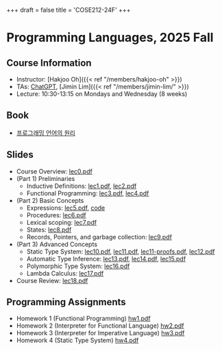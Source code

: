 +++
draft = false
title = 'COSE212-24F'
+++

# Programming Languages, 2025 Fall

## Course Information

- Instructor: [Hakjoo Oh]({{< ref "/members/hakjoo-oh" >}})
- TAs: [ChatGPT](https://chatgpt.com), [Jimin Lim]({{< ref "/members/jimin-lim/" >}})
- Lecture: 10:30-13:15 on Mondays and Wednesday (8 weeks)

## Book

- [프로그래밍 언어의 원리](./pl-book.pdf)

## Slides

- Course Overview: [lec0.pdf](./slides/lec0.pdf)
- (Part 1) Preliminaries
    - Inductive Definitions: [lec1.pdf](./slides/lec1.pdf), [lec2.pdf](./slides/lec2.pdf)
    - Functional Programming: [lec3.pdf](./slides/lec3.pdf), [lec4.pdf](./slides/lec4.pdf)
- (Part 2) Basic Concepts
    - Expressions: [lec5.pdf](./slides/lec5.pdf), [code](./slides/let.ml)
    - Procedures: [lec6.pdf](./slides/lec6.pdf)
    - Lexical scoping: [lec7.pdf](./slides/lec7.pdf)
    - States: [lec8.pdf](./slides/lec8.pdf)
    - Records, Pointers, and garbage collection: [lec9.pdf](./slides/lec9.pdf)
- (Part 3) Advanced Concepts
    - Static Type System: [lec10.pdf](./slides/lec10.pdf), [lec11.pdf](./slides/lec11.pdf), [lec11-proofs.pdf](./slides/lec11-proofs.pdf), [lec12.pdf](./slides/lec12.pdf)
    - Automatic Type Inference: [lec13.pdf](./slides/lec13.pdf), [lec14.pdf](./slides/lec14.pdf), [lec15.pdf](./slides/lec15.pdf)
    - Polymorphic Type System: [lec16.pdf](./slides/lec16.pdf)
    - Lambda Calculus: [lec17.pdf](./slides/lec17.pdf)
- Course Review: [lec18.pdf](./slides/lec18.pdf)

## Programming Assignments
- Homework 1 (Functional Programming) [hw1.pdf](./hw/hw1.pdf) 
- Homework 2 (Interpreter for Functional Language) [hw2.pdf](./hw/hw2.pdf) 
- Homework 3 (Interpreter for Imperative Language) [hw3.pdf](./hw/hw3.pdf) 
- Homework 4 (Static Type System) [hw4.pdf](./hw/hw4.pdf) 


